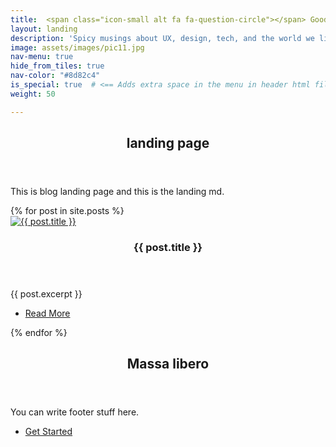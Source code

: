 ```yaml
---
title:  <span class="icon-small alt fa fa-question-circle"></span> Good question!
layout: landing
description: 'Spicy musings about UX, design, tech, and the world we live in.'
image: assets/images/pic11.jpg
nav-menu: true
hide_from_tiles: true
nav-color: "#8d82c4" 
is_special: true  # <== Adds extra space in the menu in header html file
weight: 50

---
```


<!-- Main -->
<!--   	accent1: #FF6F61, // Fuchsia
 	accent2: #FF7F50, // Coral
    accent3: #8d82c4, // Lavender Blue 
    accent4: #ec8d81, // Soft Coral 
    accent5: #FFDDC1 // Warm Cream -->
<div id="main">

<!-- One -->
<section id="one">
	<div class="inner">
		<header class="major">
			<h2>landing page</h2>
		</header>
		<p>This is blog landing page and this is the landing md.</p>
	</div>
</section>

<!-- Blog Post Section -->
<section id="two" class="spotlights">
	{% for post in site.posts %}
		<section>
			<a href="{{ post.url | absolute_url }}" class="image">
				<!-- Optional: Add an image here related to the post -->
				<img src="{% link assets/images/pic08.jpg %}" alt="{{ post.title }}" data-position="center center" />
			</a>
			<div class="content">
				<div class="inner">
					<header class="major">
						<h3>{{ post.title }}</h3>
					</header>
					<p>{{ post.excerpt }}</p>
					<ul class="actions">
						<li><a href="{{ post.url | absolute_url }}" class="button">Read More</a></li>
					</ul>
				</div>
			</div>
		</section>
	{% endfor %}
</section>

<!-- Three -->
<section id="three">
	<div class="inner">
		<header class="major">
			<h2>Massa libero</h2>
		</header>
		<p>You can write footer stuff here.</p>
		<ul class="actions">
			<li><a href="generic.html" class="button next">Get Started</a></li>
		</ul>
	</div>
</section>

</div>
